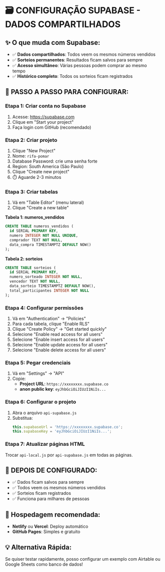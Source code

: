 # 🗃️ CONFIGURAÇÃO SUPABASE - DADOS COMPARTILHADOS

## ✨ O que muda com Supabase:
- ✅ **Dados compartilhados**: Todos veem os mesmos números vendidos
- ✅ **Sorteios permanentes**: Resultados ficam salvos para sempre
- ✅ **Acesso simultâneo**: Várias pessoas podem comprar ao mesmo tempo
- ✅ **Histórico completo**: Todos os sorteios ficam registrados

## 🚀 PASSO A PASSO PARA CONFIGURAR:

### **Etapa 1: Criar conta no Supabase**
1. Acesse: https://supabase.com
2. Clique em "Start your project"
3. Faça login com GitHub (recomendado)

### **Etapa 2: Criar projeto**
1. Clique "New Project"
2. Nome: `rifa-pomar`
3. Database Password: crie uma senha forte
4. Region: South America (São Paulo)
5. Clique "Create new project"
6. ⏱️ Aguarde 2-3 minutos

### **Etapa 3: Criar tabelas**
1. Vá em "Table Editor" (menu lateral)
2. Clique "Create a new table"

**Tabela 1: numeros_vendidos**
```sql
CREATE TABLE numeros_vendidos (
  id SERIAL PRIMARY KEY,
  numero INTEGER NOT NULL UNIQUE,
  comprador TEXT NOT NULL,
  data_compra TIMESTAMPTZ DEFAULT NOW()
);
```

**Tabela 2: sorteios**
```sql
CREATE TABLE sorteios (
  id SERIAL PRIMARY KEY,
  numero_sorteado INTEGER NOT NULL,
  vencedor TEXT NOT NULL,
  data_sorteio TIMESTAMPTZ DEFAULT NOW(),
  total_participantes INTEGER NOT NULL
);
```

### **Etapa 4: Configurar permissões**
1. Vá em "Authentication" → "Policies"
2. Para cada tabela, clique "Enable RLS"
3. Clique "Create Policy" → "Get started quickly"
4. Selecione "Enable read access for all users"
5. Selecione "Enable insert access for all users"
6. Selecione "Enable update access for all users"
7. Selecione "Enable delete access for all users"

### **Etapa 5: Pegar credenciais**
1. Vá em "Settings" → "API"
2. Copie:
   - **Project URL**: `https://xxxxxxxx.supabase.co`
   - **anon public key**: `eyJhbGciOiJIUzI1NiIs...`

### **Etapa 6: Configurar o projeto**
1. Abra o arquivo `api-supabase.js`
2. Substitua:
   ```javascript
   this.supabaseUrl = 'https://xxxxxxxx.supabase.co';
   this.supabaseKey = 'eyJhbGciOiJIUzI1NiIs...';
   ```

### **Etapa 7: Atualizar páginas HTML**
Trocar `api-local.js` por `api-supabase.js` em todas as páginas.

## 🎯 DEPOIS DE CONFIGURADO:
- ✅ Dados ficam salvos para sempre
- ✅ Todos veem os mesmos números vendidos
- ✅ Sorteios ficam registrados
- ✅ Funciona para milhares de pessoas

## 📱 Hospedagem recomendada:
- **Netlify** ou **Vercel**: Deploy automático
- **GitHub Pages**: Simples e gratuito

## 💡 Alternativa Rápida:
Se quiser testar rapidamente, posso configurar um exemplo com Airtable ou Google Sheets como banco de dados!
